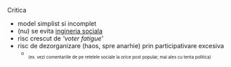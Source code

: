Critica

- model simplist si incomplet
- (nu) se evita <a href="https://imgur.com/gallery/inginerie-sociala-fRERkCS">ingineria sociala</a>
- risc crescut de _'voter fatigue'_
- risc de dezorganizare (haos, spre anarhie) prin participativare excesiva
  - <sub><sub>(ex. vezi comentariile de pe retelele sociale la orice post popular, mai ales cu tenta politica)</sub></sub>